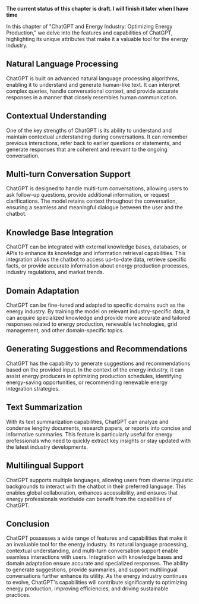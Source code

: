 **The current status of this chapter is draft. I will finish it later when I have time**

In this chapter of "ChatGPT and Energy Industry: Optimizing Energy Production," we delve into the features and capabilities of ChatGPT, highlighting its unique attributes that make it a valuable tool for the energy industry.

Natural Language Processing
---------------------------

ChatGPT is built on advanced natural language processing algorithms, enabling it to understand and generate human-like text. It can interpret complex queries, handle conversational context, and provide accurate responses in a manner that closely resembles human communication.

Contextual Understanding
------------------------

One of the key strengths of ChatGPT is its ability to understand and maintain contextual understanding during conversations. It can remember previous interactions, refer back to earlier questions or statements, and generate responses that are coherent and relevant to the ongoing conversation.

Multi-turn Conversation Support
-------------------------------

ChatGPT is designed to handle multi-turn conversations, allowing users to ask follow-up questions, provide additional information, or request clarifications. The model retains context throughout the conversation, ensuring a seamless and meaningful dialogue between the user and the chatbot.

Knowledge Base Integration
--------------------------

ChatGPT can be integrated with external knowledge bases, databases, or APIs to enhance its knowledge and information retrieval capabilities. This integration allows the chatbot to access up-to-date data, retrieve specific facts, or provide accurate information about energy production processes, industry regulations, and market trends.

Domain Adaptation
-----------------

ChatGPT can be fine-tuned and adapted to specific domains such as the energy industry. By training the model on relevant industry-specific data, it can acquire specialized knowledge and provide more accurate and tailored responses related to energy production, renewable technologies, grid management, and other domain-specific topics.

Generating Suggestions and Recommendations
------------------------------------------

ChatGPT has the capability to generate suggestions and recommendations based on the provided input. In the context of the energy industry, it can assist energy producers in optimizing production schedules, identifying energy-saving opportunities, or recommending renewable energy integration strategies.

Text Summarization
------------------

With its text summarization capabilities, ChatGPT can analyze and condense lengthy documents, research papers, or reports into concise and informative summaries. This feature is particularly useful for energy professionals who need to quickly extract key insights or stay updated with the latest industry developments.

Multilingual Support
--------------------

ChatGPT supports multiple languages, allowing users from diverse linguistic backgrounds to interact with the chatbot in their preferred language. This enables global collaboration, enhances accessibility, and ensures that energy professionals worldwide can benefit from the capabilities of ChatGPT.

Conclusion
----------

ChatGPT possesses a wide range of features and capabilities that make it an invaluable tool for the energy industry. Its natural language processing, contextual understanding, and multi-turn conversation support enable seamless interactions with users. Integration with knowledge bases and domain adaptation ensure accurate and specialized responses. The ability to generate suggestions, provide summaries, and support multilingual conversations further enhance its utility. As the energy industry continues to evolve, ChatGPT's capabilities will contribute significantly to optimizing energy production, improving efficiencies, and driving sustainable practices.
